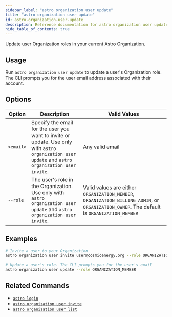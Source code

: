 ```yaml
---
sidebar_label: "astro organization user update"
title: "astro organization user update"
id: astro-organization-user-update
description: Reference documentation for astro organization user update.
hide_table_of_contents: true
---
```


Update user Organization roles in your current Astro Organization.

## Usage

Run `astro organization user update` to update a user's Organization role. The CLI prompts you for the user email address associated with their account.

## Options 

| Option    | Description                                                                                                                                       | Valid Values                                                                                                                             |
| --------- | ------------------------------------------------------------------------------------------------------------------------------------------------- | ------------------------------------------------------------------------------------------------------------------------------------------- |
| `<email>` | Specify the email for the user you want to invite or update. Use only with `astro organization user update` and `astro organization user invite`. | Any valid email                                                                                                                             |
| `--role`  | The user's role in the Organization. Use only with `astro organization user update` and `astro organization user invite`.                         | Valid values are either `ORGANIZATION_MEMBER`, `ORGANIZATION_BILLING_ADMIN`, or `ORGANIZATION_OWNER`.   The default is `ORGANIZATION_MEMBER` |

## Examples

```bash
# Invite a user to your Organization
astro organization user invite user@cosmicenergy.org --role ORGANIZATION_BILLING_ADMIN

# Update a user's role. The CLI prompts you for the user's email
astro organization user update --role ORGANIZATION_MEMBER
```

## Related Commands

- [`astro login`](cli/astro-login.md)
- [`astro organization user invite`](cli/astro-organization-user-invite.md)
- [`astro organization user list`](cli/astro-organization-user-list.md)
